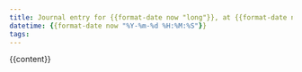 ```yaml
---
title: Journal entry for {{format-date now "long"}}, at {{format-date now "time"}}
datetime: {{format-date now "%Y-%m-%d %H:%M:%S"}}
tags:
---
```

{{content}}
